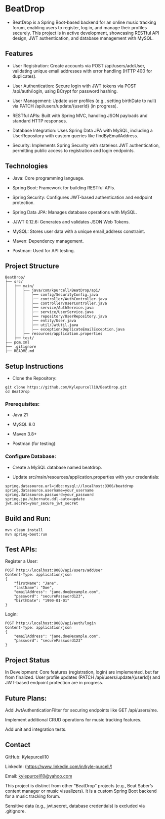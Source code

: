 # BeatDrop

- BeatDrop is a Spring Boot-based backend for an online music tracking forum, enabling users to register, log in, and manage their profiles securely. This project is in active development, showcasing RESTful API design, JWT authentication, and database management with MySQL.


## Features

- User Registration: Create accounts via POST /api/users/addUser, validating unique email addresses with error handling (HTTP 400 for duplicates).

- User Authentication: Secure login with JWT tokens via POST /api/auth/login, using BCrypt for password hashing.

- User Management: Update user profiles (e.g., setting birthDate to null) via PATCH /api/users/update/{userId} (in progress).

- RESTful APIs: Built with Spring MVC, handling JSON payloads and standard HTTP responses.

- Database Integration: Uses Spring Data JPA with MySQL, including a UserRepository with custom queries like findByEmailAddress.

- Security: Implements Spring Security with stateless JWT authentication, permitting public access to registration and login endpoints.


## Technologies

- Java: Core programming language.

- Spring Boot: Framework for building RESTful APIs.

- Spring Security: Configures JWT-based authentication and endpoint protection.

- Spring Data JPA: Manages database operations with MySQL.

- JJWT 0.12.6: Generates and validates JSON Web Tokens.

- MySQL: Stores user data with a unique email_address constraint.

- Maven: Dependency management.

- Postman: Used for API testing.

## Project Structure

```
BeatDrop/
├── src/
│   ├── main/
│   │   ├── java/com/kpurcell/BeatDrop/api/
│   │   │   ├── config/SecurityConfig.java
│   │   │   ├── controller/AuthController.java
│   │   │   ├── controller/UserController.java
│   │   │   ├── service/AuthService.java
│   │   │   ├── service/UserService.java
│   │   │   ├── repository/UserRepository.java
│   │   │   ├── entity/User.java
│   │   │   ├── util/JwtUtil.java
│   │   │   ├── exception/DuplicateEmailException.java
│   │   ├── resources/application.properties
│   ├── test/
├── pom.xml
├── .gitignore
├── README.md
```


## Setup Instructions

- Clone the Repository:
```
git clone https://github.com/Kylepurcell10/BeatDrop.git
cd BeatDrop
```

### Prerequisites:

- Java 21

- MySQL 8.0

- Maven 3.8+

- Postman (for testing)

### Configure Database:

- Create a MySQL database named beatdrop.

- Update src/main/resources/application.properties with your credentials:

```
spring.datasource.url=jdbc:mysql://localhost:3306/beatdrop
spring.datasource.username=your_username
spring.datasource.password=your_password
spring.jpa.hibernate.ddl-auto=update
jwt.secret=your_secure_jwt_secret
```

## Build and Run:

```
mvn clean install
mvn spring-boot:run
```

## Test APIs:

Register a User:

```
POST http://localhost:8080/api/users/addUser
Content-Type: application/json
{
    "firstName": "Jane",
    "lastName": "Doe",
    "emailAddress": "jane.doe@example.com",
    "password": "securePassword123",
    "birthDate": "1990-01-01"
}
```

Login:

```
POST http://localhost:8080/api/auth/login
Content-Type: application/json
{
    "emailAddress": "jane.doe@example.com",
    "password": "securePassword123"
}
```

## Project Status

In Development: Core features (registration, login) are implemented, but far from finalized. User profile updates (PATCH /api/users/update/{userId}) and JWT-based endpoint protection are in progress.


## Future Plans:

Add JwtAuthenticationFilter for securing endpoints like GET /api/users/me.

Implement additional CRUD operations for music tracking features.

Add unit and integration tests.


## Contact

GitHub: Kylepurcell10

LinkedIn: (https://www.linkedin.com/in/kyle-purcell/)

Email: kylepurcell10@yahoo.com

This project is distinct from other “BeatDrop” projects (e.g., Beat Saber’s content manager or music visualizers). It is a custom Spring Boot backend for a music tracking forum.

Sensitive data (e.g., jwt.secret, database credentials) is excluded via .gitignore.

